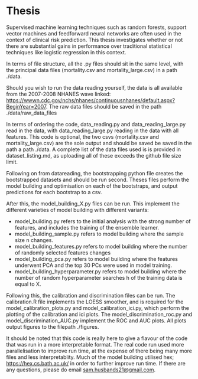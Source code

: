# Thesis
Supervised machine learning techniques such as random forests, support vector machines and feedforward neural networks are often used in the context of clinical risk prediction. This thesis investigates whether or not there are substantial gains in performance over traditional statistical techniques like logistic regression in this context.

In terms of file structure, all the .py files should sit in the same level, with the principal data files (mortality.csv and mortality_large.csv) in a path ./data.

Should you wish to run the data reading yourself, the data is all available from the 2007-2008 NHANES wave linked: https://wwwn.cdc.gov/nchs/nhanes/continuousnhanes/default.aspx?BeginYear=2007. The raw data files should be saved in the path ./data/raw_data_files

In terms of ordering the code, data_reading.py and data_reading_large.py read in the data, with data_reading_large.py reading in the data with all features. This code is optional, the two csvs (mortality.csv and mortality_large.csv) are the sole output and should be saved  be saved in the path a path ./data.
A complete list of the data files used is is provided in dataset_listing.md, as uploading all of these exceeds the github file size limit.

Following on from datareading, the bootstrapping python file creates the bootstrapped datasets and should be run second. Theses files perform the model building and optimisation on each of the bootstraps, and output predictions for each bootstrap to a csv.

After this, the model_building_X.py files can be run. This implement the different varieties of model building with different variants:
- model_building.py refers to the initial analysis with the strong number of features, and includes the training of the ensemble learner.
- model_building_sample.py refers to model building where the sample size n changes.
- model_building_features.py refers to model building where the number of randomly selected features changes
- model_building_pca.py refers to model building where the features underwent PCA and the top 30 PCs were used in model training.
- model_building_hyperparameter.py refers to model building where the number of random hyperparameter searches h of the training data is equal to X.

Following this, the calibration and discrimination files can be run. The calibration.R file implements the LOESS smoother, and is required for the model_calibration_plots.py and model_calibration_ici.py, which perform the plotting of the calibration and ici plots. The model_discrimination_roc.py and model_discrimination_AUC.py implement the ROC and AUC plots. All plots output figures to the filepath ./figures.

It should be noted that this code is really here to give a flavour of the code that was run in a more interpretable format. The real code run used more parallelisation to improve run time, at the expense of there being many more files and less interpretablity. Much of the model building utilised hex; https://hex.cs.bath.ac.uk/ in order to further improve run time. If there are any questions, please do email sam.husbands21@gmail.com.



